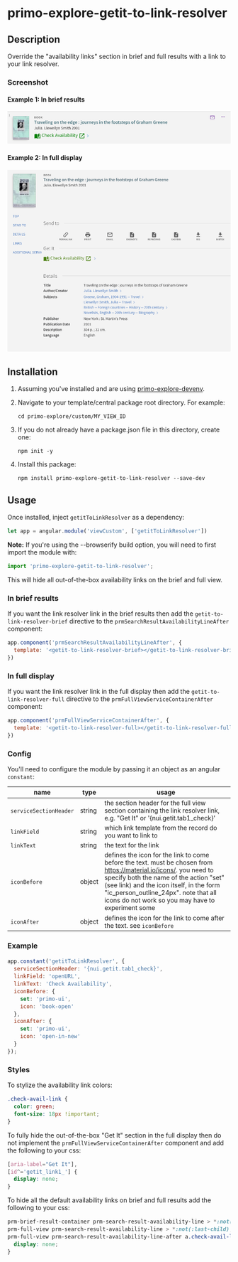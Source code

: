 # primo-explore-getit-to-link-resolver

## Description

Override the "availability links" section in brief and full results with a link to your link resolver.

### Screenshot

#### Example 1: In brief results
![screenshot](screenshot2.png)

#### Example 2: In full display
![screenshot](screenshot1.png)

## Installation

1. Assuming you've installed and are using [primo-explore-devenv](https://github.com/ExLibrisGroup/primo-explore-devenv).

2. Navigate to your template/central package root directory. For example:
    ```
    cd primo-explore/custom/MY_VIEW_ID
    ```
3. If you do not already have a package.json file in this directory, create one:
    ```
    npm init -y
    ```
4. Install this package:
    ```
    npm install primo-explore-getit-to-link-resolver --save-dev
    ```

## Usage

Once installed, inject `getitToLinkResolver` as a dependency:

```js
let app = angular.module('viewCustom', ['getitToLinkResolver'])
```

**Note:** If you're using the --browserify build option, you will need to first import the module with:

```js
import 'primo-explore-getit-to-link-resolver';
```

This will hide all out-of-the-box availability links on the brief and full view.

### In brief results

If you want the link resolver link in the brief results then add the `getit-to-link-resolver-brief` directive to the `prmSearchResultAvailabilityLineAfter` component:

```js
app.component('prmSearchResultAvailabilityLineAfter', {
  template: '<getit-to-link-resolver-brief></getit-to-link-resolver-brief>'
})
```

### In full display

If you want the link resolver link in the full display then add the `getit-to-link-resolver-full` directive to the `prmFullViewServiceContainerAfter` component:

```js
app.component('prmFullViewServiceContainerAfter', {
  template: '<getit-to-link-resolver-full></getit-to-link-resolver-full>'
})
```

### Config

You'll need to configure the module by passing it an object as an angular `constant`:

| name | type | usage |
|------|-------------|--------|
| `serviceSectionHeader` | string | the section header for the full view section containing the link resolver link, e.g. "Get It" or '{nui.getit.tab1_check}' |
| `linkField` | string | which link template from the record do you want to link to  |
| `linkText` | string | the text for the link |
| `iconBefore` | object | defines the icon for the link to come before the text. must be chosen from <https://material.io/icons/>. you need to specify both the name of the action "set" (see link) and the icon itself, in the form "ic_person_outline_24px". note that all icons do not work so you may have to experiment some |
| `iconAfter` | object | defines the icon for the link to come after the text. see `iconBefore` |

### Example

```js
app.constant('getitToLinkResolver', {
  serviceSectionHeader: '{nui.getit.tab1_check}',
  linkField: 'openURL',
  linkText: 'Check Availability',
  iconBefore: {
    set: 'primo-ui',
    icon: 'book-open'
  },
  iconAfter: {
    set: 'primo-ui',
    icon: 'open-in-new'
  }
});
```

### Styles

To stylize the availability link colors:

```css
.check-avail-link {
  color: green;
  font-size: 18px !important;
}
```

To fully hide the out-of-the-box "Get It" section in the full display then do not implement the `prmFullViewServiceContainerAfter` component and add the following to your css:

```css
[aria-label="Get It"],
[id^='getit_link1_'] {
  display: none;
}
```

To hide all the default availability links on brief and full results add the following to your css:

```css
prm-brief-result-container prm-search-result-availability-line > *:not(:last-child),
prm-full-view prm-search-result-availability-line > *:not(:last-child),
prm-full-view prm-search-result-availability-line-after a.check-avail-link {
  display: none;
}
```
